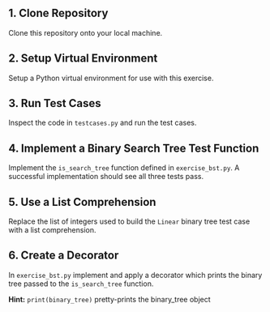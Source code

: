 ## 1. Clone Repository
Clone this repository onto your local machine.

## 2. Setup Virtual Environment
Setup a Python virtual environment for use with this exercise.

## 3. Run Test Cases
Inspect the code in `testcases.py` and run the test cases.

## 4. Implement a Binary Search Tree Test Function
Implement the `is_search_tree` function defined in `exercise_bst.py`.  A successful implementation should see all three tests pass.

## 5. Use a List Comprehension
Replace the list of integers used to build the `Linear` binary tree test case with a list comprehension.

## 6. Create a Decorator
In `exercise_bst.py` implement and apply a decorator which prints the binary tree passed to the `is_search_tree` function.

**Hint:** `print(binary_tree)` pretty-prints the binary_tree object
